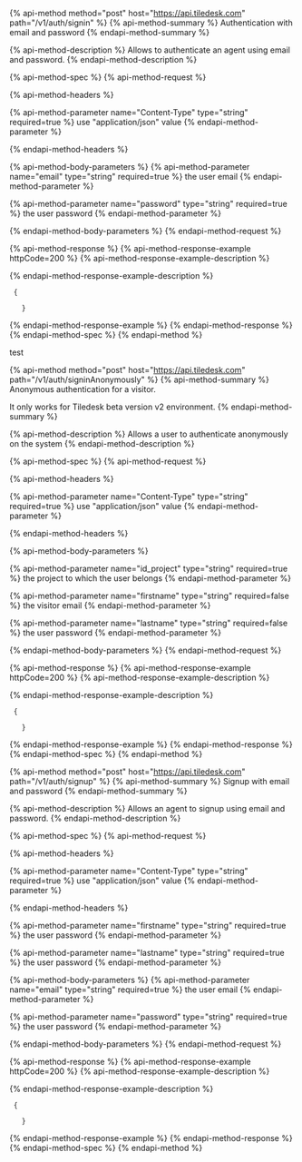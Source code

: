 

{% api-method method="post" host="https://api.tiledesk.com" path="/v1/auth/signin" %}
{% api-method-summary %}
Authentication with email and password
{% endapi-method-summary %}

{% api-method-description %}
Allows to authenticate an agent using email and password.
{% endapi-method-description %}

{% api-method-spec %}
{% api-method-request %}

{% api-method-headers %}

{% api-method-parameter name="Content-Type" type="string" required=true %}
use "application/json" value
{% endapi-method-parameter %}


{% endapi-method-headers %}

{% api-method-body-parameters %}
{% api-method-parameter name="email" type="string" required=true %}
the user email
{% endapi-method-parameter %}

{% api-method-parameter name="password" type="string" required=true %}
the user password
{% endapi-method-parameter %}

{% endapi-method-body-parameters %}
{% endapi-method-request %}

{% api-method-response %}
{% api-method-response-example httpCode=200 %}
{% api-method-response-example-description %}

{% endapi-method-response-example-description %}

```text
 {
      
   }
```
{% endapi-method-response-example %}
{% endapi-method-response %}
{% endapi-method-spec %}
{% endapi-method %}


test








{% api-method method="post" host="https://api.tiledesk.com" path="/v1/auth/signinAnonymously" %}
{% api-method-summary %}
Anonymous authentication for a visitor. 

It only works for Tiledesk beta version v2 environment.
{% endapi-method-summary %}

{% api-method-description %}
Allows a user to authenticate anonymously on the system
{% endapi-method-description %}

{% api-method-spec %}
{% api-method-request %}

{% api-method-headers %}

{% api-method-parameter name="Content-Type" type="string" required=true %}
use "application/json" value
{% endapi-method-parameter %}


{% endapi-method-headers %}

{% api-method-body-parameters %}

{% api-method-parameter name="id\_project" type="string" required=true %}
the project to which the user belongs
{% endapi-method-parameter %}


{% api-method-parameter name="firstname" type="string" required=false %}
the visitor email
{% endapi-method-parameter %}

{% api-method-parameter name="lastname" type="string" required=false %}
the user password
{% endapi-method-parameter %}


{% endapi-method-body-parameters %}
{% endapi-method-request %}

{% api-method-response %}
{% api-method-response-example httpCode=200 %}
{% api-method-response-example-description %}

{% endapi-method-response-example-description %}

```text
 {
      
   }
```
{% endapi-method-response-example %}
{% endapi-method-response %}
{% endapi-method-spec %}
{% endapi-method %}



{% api-method method="post" host="https://api.tiledesk.com" path="/v1/auth/signup" %}
{% api-method-summary %}
Signup with email and password
{% endapi-method-summary %}

{% api-method-description %}
Allows an agent to signup using email and password.
{% endapi-method-description %}

{% api-method-spec %}
{% api-method-request %}

{% api-method-headers %}

{% api-method-parameter name="Content-Type" type="string" required=true %}
use "application/json" value
{% endapi-method-parameter %}


{% endapi-method-headers %}

{% api-method-parameter name="firstname" type="string" required=true %}
the user password
{% endapi-method-parameter %}

{% api-method-parameter name="lastname" type="string" required=true %}
the user password
{% endapi-method-parameter %}

{% api-method-body-parameters %}
{% api-method-parameter name="email" type="string" required=true %}
the user email
{% endapi-method-parameter %}

{% api-method-parameter name="password" type="string" required=true %}
the user password
{% endapi-method-parameter %}

{% endapi-method-body-parameters %}
{% endapi-method-request %}

{% api-method-response %}
{% api-method-response-example httpCode=200 %}
{% api-method-response-example-description %}

{% endapi-method-response-example-description %}

```text
 {
      
   }
```
{% endapi-method-response-example %}
{% endapi-method-response %}
{% endapi-method-spec %}
{% endapi-method %}








